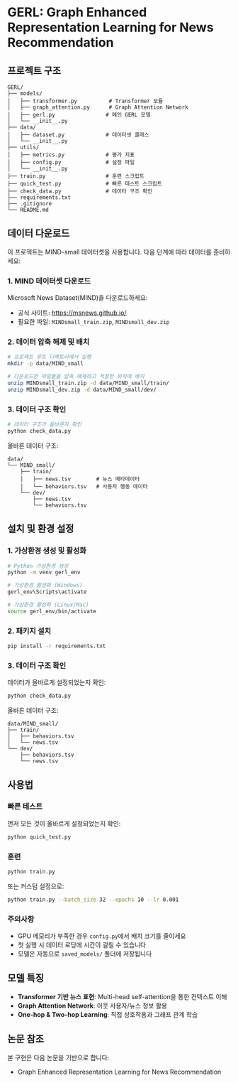 # GERL: Graph Enhanced Representation Learning for News Recommendation

## 프로젝트 구조

```
GERL/
├── models/
│   ├── transformer.py          # Transformer 모듈
│   ├── graph_attention.py      # Graph Attention Network
│   ├── gerl.py                # 메인 GERL 모델
│   └── __init__.py
├── data/
│   ├── dataset.py             # 데이터셋 클래스
│   └── __init__.py
├── utils/
│   ├── metrics.py             # 평가 지표
│   ├── config.py              # 설정 파일
│   └── __init__.py
├── train.py                   # 훈련 스크립트
├── quick_test.py              # 빠른 테스트 스크립트
├── check_data.py              # 데이터 구조 확인
├── requirements.txt
├── .gitignore
└── README.md
```

## 데이터 다운로드

이 프로젝트는 MIND-small 데이터셋을 사용합니다. 다음 단계에 따라 데이터를 준비하세요:

### 1. MIND 데이터셋 다운로드

Microsoft News Dataset(MIND)을 다운로드하세요:
- 공식 사이트: https://msnews.github.io/
- 필요한 파일: `MINDsmall_train.zip`, `MINDsmall_dev.zip`

### 2. 데이터 압축 해제 및 배치

```bash
# 프로젝트 루트 디렉토리에서 실행
mkdir -p data/MIND_small

# 다운로드한 파일들을 압축 해제하고 적절한 위치에 배치
unzip MINDsmall_train.zip -d data/MIND_small/train/
unzip MINDsmall_dev.zip -d data/MIND_small/dev/
```

### 3. 데이터 구조 확인

```bash
# 데이터 구조가 올바른지 확인
python check_data.py
```

올바른 데이터 구조:
```
data/
└── MIND_small/
    ├── train/
    │   ├── news.tsv        # 뉴스 메타데이터
    │   └── behaviors.tsv   # 사용자 행동 데이터
    └── dev/
        ├── news.tsv
        └── behaviors.tsv
```

## 설치 및 환경 설정

### 1. 가상환경 생성 및 활성화

```bash
# Python 가상환경 생성
python -m venv gerl_env

# 가상환경 활성화 (Windows)
gerl_env\Scripts\activate

# 가상환경 활성화 (Linux/Mac)
source gerl_env/bin/activate
```

### 2. 패키지 설치

```bash
pip install -r requirements.txt
```

### 3. 데이터 구조 확인

데이터가 올바르게 설정되었는지 확인:
```bash
python check_data.py
```

올바른 데이터 구조:
```
data/MIND_small/
├── train/
│   ├── behaviors.tsv
│   └── news.tsv
└── dev/
    ├── behaviors.tsv
    └── news.tsv
```

## 사용법

### 빠른 테스트

먼저 모든 것이 올바르게 설정되었는지 확인:
```bash
python quick_test.py
```

### 훈련

```bash
python train.py
```

또는 커스텀 설정으로:
```bash
python train.py --batch_size 32 --epochs 10 --lr 0.001
```

### 주의사항

- GPU 메모리가 부족한 경우 `config.py`에서 배치 크기를 줄이세요
- 첫 실행 시 데이터 로딩에 시간이 걸릴 수 있습니다
- 모델은 자동으로 `saved_models/` 폴더에 저장됩니다

## 모델 특징

- **Transformer 기반 뉴스 표현**: Multi-head self-attention을 통한 컨텍스트 이해
- **Graph Attention Network**: 이웃 사용자/뉴스 정보 활용
- **One-hop & Two-hop Learning**: 직접 상호작용과 그래프 관계 학습

## 논문 참조

본 구현은 다음 논문을 기반으로 합니다:
- Graph Enhanced Representation Learning for News Recommendation 
